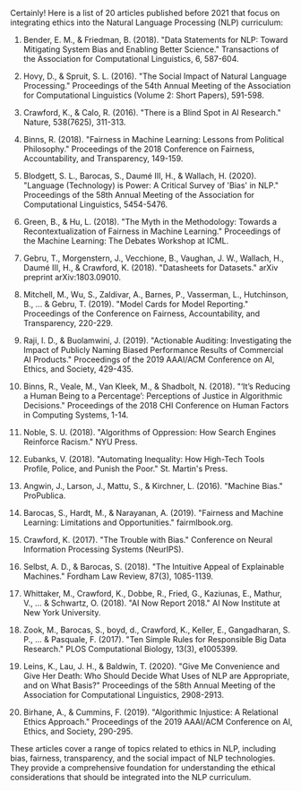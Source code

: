Certainly! Here is a list of 20 articles published before 2021 that focus on integrating ethics into the Natural Language Processing (NLP) curriculum:

1. Bender, E. M., & Friedman, B. (2018). "Data Statements for NLP: Toward Mitigating System Bias and Enabling Better Science." Transactions of the Association for Computational Linguistics, 6, 587-604.

2. Hovy, D., & Spruit, S. L. (2016). "The Social Impact of Natural Language Processing." Proceedings of the 54th Annual Meeting of the Association for Computational Linguistics (Volume 2: Short Papers), 591-598.

3. Crawford, K., & Calo, R. (2016). "There is a Blind Spot in AI Research." Nature, 538(7625), 311-313.

4. Binns, R. (2018). "Fairness in Machine Learning: Lessons from Political Philosophy." Proceedings of the 2018 Conference on Fairness, Accountability, and Transparency, 149-159.

5. Blodgett, S. L., Barocas, S., Daumé III, H., & Wallach, H. (2020). "Language (Technology) is Power: A Critical Survey of 'Bias' in NLP." Proceedings of the 58th Annual Meeting of the Association for Computational Linguistics, 5454-5476.

6. Green, B., & Hu, L. (2018). "The Myth in the Methodology: Towards a Recontextualization of Fairness in Machine Learning." Proceedings of the Machine Learning: The Debates Workshop at ICML.

7. Gebru, T., Morgenstern, J., Vecchione, B., Vaughan, J. W., Wallach, H., Daumé III, H., & Crawford, K. (2018). "Datasheets for Datasets." arXiv preprint arXiv:1803.09010.

8. Mitchell, M., Wu, S., Zaldivar, A., Barnes, P., Vasserman, L., Hutchinson, B., ... & Gebru, T. (2019). "Model Cards for Model Reporting." Proceedings of the Conference on Fairness, Accountability, and Transparency, 220-229.

9. Raji, I. D., & Buolamwini, J. (2019). "Actionable Auditing: Investigating the Impact of Publicly Naming Biased Performance Results of Commercial AI Products." Proceedings of the 2019 AAAI/ACM Conference on AI, Ethics, and Society, 429-435.

10. Binns, R., Veale, M., Van Kleek, M., & Shadbolt, N. (2018). "‘It’s Reducing a Human Being to a Percentage’: Perceptions of Justice in Algorithmic Decisions." Proceedings of the 2018 CHI Conference on Human Factors in Computing Systems, 1-14.

11. Noble, S. U. (2018). "Algorithms of Oppression: How Search Engines Reinforce Racism." NYU Press.

12. Eubanks, V. (2018). "Automating Inequality: How High-Tech Tools Profile, Police, and Punish the Poor." St. Martin's Press.

13. Angwin, J., Larson, J., Mattu, S., & Kirchner, L. (2016). "Machine Bias." ProPublica.

14. Barocas, S., Hardt, M., & Narayanan, A. (2019). "Fairness and Machine Learning: Limitations and Opportunities." fairmlbook.org.

15. Crawford, K. (2017). "The Trouble with Bias." Conference on Neural Information Processing Systems (NeurIPS).

16. Selbst, A. D., & Barocas, S. (2018). "The Intuitive Appeal of Explainable Machines." Fordham Law Review, 87(3), 1085-1139.

17. Whittaker, M., Crawford, K., Dobbe, R., Fried, G., Kaziunas, E., Mathur, V., ... & Schwartz, O. (2018). "AI Now Report 2018." AI Now Institute at New York University.

18. Zook, M., Barocas, S., boyd, d., Crawford, K., Keller, E., Gangadharan, S. P., ... & Pasquale, F. (2017). "Ten Simple Rules for Responsible Big Data Research." PLOS Computational Biology, 13(3), e1005399.

19. Leins, K., Lau, J. H., & Baldwin, T. (2020). "Give Me Convenience and Give Her Death: Who Should Decide What Uses of NLP are Appropriate, and on What Basis?" Proceedings of the 58th Annual Meeting of the Association for Computational Linguistics, 2908-2913.

20. Birhane, A., & Cummins, F. (2019). "Algorithmic Injustice: A Relational Ethics Approach." Proceedings of the 2019 AAAI/ACM Conference on AI, Ethics, and Society, 290-295.

These articles cover a range of topics related to ethics in NLP, including bias, fairness, transparency, and the social impact of NLP technologies. They provide a comprehensive foundation for understanding the ethical considerations that should be integrated into the NLP curriculum.